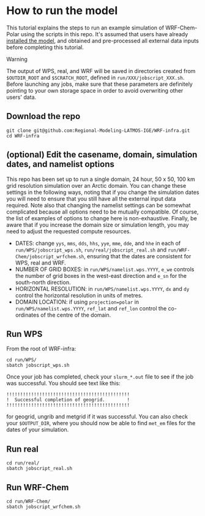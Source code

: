 # How to run the model

This tutorial explains the steps to run an example simulation of WRF-Chem-Polar using the scripts in this repo. It's assumed that users have already [installed the model](https://github.com/Regional-Modeling-LATMOS-IGE/WRF-infra/blob/issue04/add-docs/doc/tutorials/01-install-wrf-chem-polar.md), and obtained and pre-processed all external data inputs before completing this tutorial.

> [!WARNING]  
> The output of WPS, real, and WRF will be saved in directories created from `$OUTDIR_ROOT` and `$SCRATCH_ROOT`, defined in `run/XXX/jobscript_XXX.sh`. Before launching any jobs, make sure that these parameters are definitely pointing to your own storage space in order to avoid overwriting other users' data.

## Download the repo
```
git clone git@github.com:Regional-Modeling-LATMOS-IGE/WRF-infra.git
cd WRF-infra
```

## (optional) Edit the casename, domain, simulation dates, and namelist options
This repo has been set up to run a single domain, 24 hour, 50 x 50, 100 km grid resolution simulation over an Arctic domain. You can change these settings in the following ways, noting that if you change the simulation dates you will need to ensure that you still have all the external input data required. Note also that changing the namelist settings can be somewhat complicated because all options need to be mutually compatible. Of course, the list of examples of options to change here is non-exhaustive. Finally, be aware that if you increase the domain size or simulation length, you may need to adjust the requested compute resources.

- DATES: change `yys`, `mms`, `dds`, `hhs`, `yye`, `mme`, `dde`, and `hhe` in each of `run/WPS/jobscript_wps.sh`, `run/real/jobscript_real.sh` and `run/WRF-Chem/jobscript_wrfchem.sh`, ensuring that the dates are consistent for WPS, real and WRF.
- NUMBER OF GRID BOXES: in `run/WPS/namelist.wps.YYYY`, `e_we` controls the number of grid boxes in the west-east direction and `e_sn` for the south-north direction.
- HORIZONTAL RESOLUTION: in `run/WPS/namelist.wps.YYYY`, `dx` and `dy` control the horizontal resolution in units of metres.
- DOMAIN LOCATION: if using `projection=polar` in `run/WPS/namelist.wps.YYYY`, `ref_lat` and `ref_lon` control the co-ordinates of the centre of the domain.

## Run WPS
From the root of WRF-infra:
```
cd run/WPS/
sbatch jobscript_wps.sh
```
Once your job has completed, check your `slurm_*.out` file to see if the job was successful. You should see text like this:
```
!!!!!!!!!!!!!!!!!!!!!!!!!!!!!!!!!!!!!!!!!!!!!
!  Successful completion of geogrid.        !
!!!!!!!!!!!!!!!!!!!!!!!!!!!!!!!!!!!!!!!!!!!!!
```
for geogrid, ungrib and metgrid if it was successful. You can also check your `$OUTPUT_DIR`, where you should now be able to find `met_em` files for the dates of your simulation.

## Run real
```
cd run/real/
sbatch jobscript_real.sh
```

## Run WRF-Chem
```
cd run/WRF-Chem/
sbatch jobscript_wrfchem.sh
```
